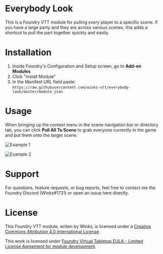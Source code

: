 # Everybody Look
This is a Foundry VTT module for pulling *every* player to a specific scene. If you have a large party and they are across various scenes, this adds a shortcut to pull the part together quickly  and easily.


# Installation
1. Inside Foundry's Configuration and Setup screen, go to **Add-on Modules**
2. Click "Install Module"
3. In the Manifest URL field paste: `https://raw.githubusercontent.com/winks-vtt/everybody-look/master/module.json`


# Usage

When bringing up the context menu in the scene navigation bar or directory tab, you can click **Pull All To Scene** to grab everyone currently in the game and put them onto the target scene.

![Example 1](https://raw.githubusercontent.com/winks-vtt/everybody-look/master/images/everybodylook.gif)

![Example 2](https://raw.githubusercontent.com/winks-vtt/everybody-look/master/images/everybodylook2.gif)

# Support
For questions, feature requests, or bug reports, feel free to contact me the Foundry Discord (Winks#1731) or open an issue here directly.

# License
This Foundry VTT module, writen by Winks, is licensed under a [Creative Commons Attribution 4.0 International License](https://creativecommons.org/licenses/by/4.0/).

This work is licensed under [Foundry Virtual Tabletop EULA - Limited License Agreement for module development](https://foundryvtt.com/article/license/).

